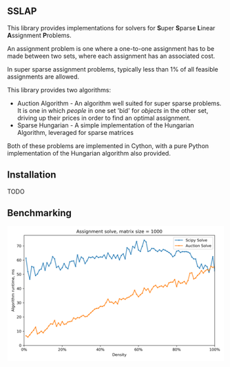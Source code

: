 ## SSLAP

This library provides implementations for solvers for **S**uper **S**parse **L**inear **A**ssignment **P**roblems.

An assignment problem is one where a one-to-one assignment has to be made between two sets, where each assignment has an associated cost.

In super sparse assignment problems, typically less than 1% of all feasible assignments are allowed.

This library provides two algorithms:
- Auction Algorithm - An algorithm well suited for super sparse problems. It is one in which *people* in one set 'bid' for *objects* in the other set, driving up their prices in order to find an optimal assignment. 
- Sparse Hungarian - A simple implementation of the Hungarian Algorithm, leveraged for sparse matrices

Both of these problems are implemented in Cython, with a pure Python implementation of the Hungarian algorithm also provided.

## Installation

TODO 

## Benchmarking

![](figs/density_benchmarking.png)


